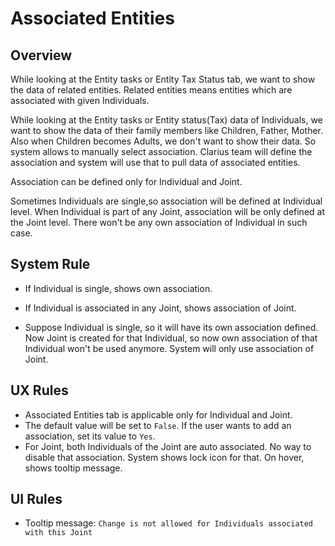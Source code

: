 # Associated Entities

## Overview

While looking at the Entity tasks or Entity Tax Status tab, we want to show the data of related entities. Related entities means entities which are associated with given Individuals. 

While looking at the Entity tasks or Entity status(Tax) data of Individuals, we want to show the data of their family members like Children, Father, Mother.  Also when Children becomes Adults, we don't want to show their data. So system allows to manually select association. Clarius team will define the association and system will use that to pull data of associated entities.

Association can be defined only for Individual and Joint. 

Sometimes Individuals are single,so association will be defined at Individual level. When Individual is part of any Joint, association will be only defined at the Joint level. There won't be any own association of Individual in such case.

## System Rule

- If Individual is single, shows own association. 

- If Individual is associated in any Joint, shows association of Joint.

- Suppose Individual is single, so it will have its own association defined. Now Joint is created for that Individual, so now own association of that Individual won't be used anymore. System will only use association of Joint. 

## UX Rules

- Associated Entities tab is applicable only for Individual and Joint.
- The default value will be set to `False`. If the user wants to add an association, set its value to `Yes`.
- For Joint, both Individuals of the Joint are auto associated. No way to disable that association. System shows lock icon for that. On hover, shows tooltip message.

## UI Rules

- Tooltip message: `Change is not allowed for Individuals associated with this Joint`


